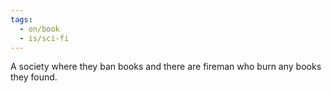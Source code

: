 ```yaml
---
tags:
  - on/book
  - is/sci-fi
---
```

A society where they ban books and there are fireman who burn any books they found.
